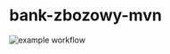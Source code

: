 # bank-zbozowy-mvn
![example workflow](https://github.com/hubert-rutkowski/bank-zbozowy-mvn/actions/workflows/main.yml/badge.svg)
